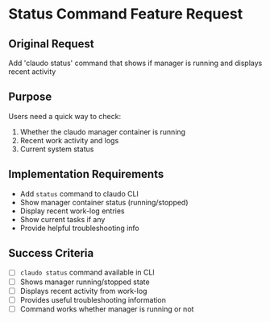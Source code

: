 # Status Command Feature Request

## Original Request
Add 'claudo status' command that shows if manager is running and displays recent activity

## Purpose
Users need a quick way to check:
1. Whether the claudo manager container is running
2. Recent work activity and logs
3. Current system status

## Implementation Requirements
- Add `status` command to claudo CLI
- Show manager container status (running/stopped)
- Display recent work-log entries
- Show current tasks if any
- Provide helpful troubleshooting info

## Success Criteria
- [ ] `claudo status` command available in CLI
- [ ] Shows manager running/stopped state
- [ ] Displays recent activity from work-log
- [ ] Provides useful troubleshooting information
- [ ] Command works whether manager is running or not